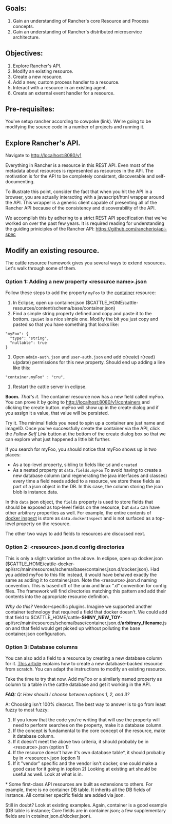 ## Goals:
1. Gain an understanding of Rancher's core Resource and Process concepts.
2. Gain an understanding of Rancher's distributed microservice architecture.

## Objectives:
1. Explore Rancher's API. 
1. Modify an existing resource.
1. Create a new resource.
1. Add a new, custom process handler to a resource.
1. Interact with a resource in an existing agent.
1. Create an external event handler for a resource.

## Pre-requisites:
You've setup rancher according to cowpoke (link). We're going to be modifying the source code in a number of projects and running it.

## Explore Rancher's API.
Navigate to [http://localhost:8080/v1](http://localhost:8080/v1)

Everything in Rancher is a resource in this REST API. Even most of the metadata about resources is represented as resources in the API. The motivation is for the API to be completely consistent, discoverable and self-documenting.

To illustrate this point, consider the fact that when you hit the API in a browser, you are actually interacting with a javascript/html wrapper around the API. This wrapper is a generic client capable of presenting all of the Rancher API because of the consistency and discoverability of the API.

We accomplish this by adhering to a strict REST API specification that we've worked on over the past few years. It is required reading for understanding the guiding priniciples of the Rancher API: https://github.com/rancherio/api-spec


## Modify an existing resource.
The cattle resource framework gives you several ways to extend resources. Let's walk through some of them.

### Option 1: Adding a new property &lt;resource name&gt;.json
Follow these steps to add the property ```myFoo``` to the [container](http://localhost:8080/v1/containers) resource:

1. In Eclipse, open up container.json ($CATTLE_HOME/cattle-resources/content/schema/base/container.json)
1. Find a simple string property defined and copy and paste it to the bottom. ```cpuSet``` is a nice simple one. Modify the bit you just copy and pasted so that you have something that looks like:
  
  ```
  "myFoo": {
    "type": "string",
    "nullable": true
  }
  ```
1. Open ```admin-auth.json``` and ```user-auth.json``` and add c(reate) r(read) u(pdate) permissions for this new property. Should end up adding a line like this: 
  ```
  "container.myFoo" : "cru",
  ```
1. Restart the cattle server in eclipse.

**Boom.** *That's it.* The container resource now has a new field called myFoo. You can prove it by going to [http://localhost:8080/v1/containers](http://localhost:8080/v1/containers) and clicking the create button. myFoo will show up in the create dialog and if you assign it a value, that value will be persisted. 

Try it. The minimal fields you need to spin up a container are just name and imageID. Once you've successfully create the container via the API, click the *Follow Self Link* button at the bottom of the create dialog box so that we can explore what just happened a little bit further.

If you search for myFoo, you should notice that myFoo shows up in two places:
 * As a top-level property, sibling to fields like ```id``` and ```created```
 * As a nested property at ```data.fields.myFoo```
To avoid having to create a new database column (and regenerating the java interfaces and classes) every time a field needs added to a resource, we store these fields as part of a json object in the DB. In this case, the column storing the json blob is instance.data. 

In this ```data``` json object, the ```fields``` property is used to store fields that should be exposed as top-level fields on the resource, but ```data``` can have other arbitrary properties as well. For example, the entire contents of [docker inspect](https://docs.docker.com/reference/api/docker_remote_api_v1.16/#inspect-a-container) is store as ```data.dockerInspect``` and is not surfaced as a top-level property on the resource.

The other two ways to add fields to resources are discussed next.

### Option 2: &lt;resource&gt;.json.d config directories
This is only a slight variation on the above. In eclipse, open up docker.json ($CATTLE_HOME/cattle-docker-api/src/main/resources/schema/base/container.json.d/docker.json). Had you added myFoo to this file instead, it would have behaved exactly the same as adding it to container.json. Note the &lt;resource&gt;.json.d naming convention. This is based off of the unix and linux ".d" convention for config files. The framework will find directories matching this pattern and add their contents into the appropriate resource definition.

*Why do this?* Vendor-specific plugins. Imagine we supported another container technology that required a field that docker doesn't. We could add that field to $CATTLE_HOME/cattle-**SHINY_NEW_TOY**-api/src/main/resources/schema/base/container.json.d/**arbitrary_filename**.json and that field would get picked up without polluting the base container.json configuration.

### Option 3: Database columns
You can also add a field to a resource by creating a new database column for it. [This article](/rancherio/rancher/wiki/Model:-Create-Database-Type) explains how to create a new database-backed resource from scratch. You can adapt the instructions to modify an existing resource.

Take the time to try that now. Add myFoo or a similarly named property as column to a table in the cattle database and get it working in the API.

***FAQ:*** 
*Q: How should I choose between options 1, 2, and 3?*

A: Choosing isn't 100% clearcut. The best way to answer is to go from least fuzzy to most fuzzy:

1. If you know that the code you're writing that will use the property will need to perform searches on the property, make it a database column.
1. If the concept is fundamental to the core concept of the resource, make it database column.
1. If it doesn't meet the above two criteria, it should probably be in &lt;resource&gt;.json (option 1)
1. If the resource doesn't have it's own database table*, it should probably by in &lt;resource&gt;.json (option 1)
1. If it "vendor" specific and the vendor isn't docker, one could make a good case for it going in (option 2)
Looking at existing art should be useful as well. Look at what is in.

\* Some first-class API resources are built as extensions to others. For example, there is no container DB table. It inherits all the DB fields of instance. All container specific fields are added via json.

Still in doubt? Look at existing examples. Again, container is a good example (DB table is instance; Core fields are in container.json; a few supplementary fields are in cotainer.json.d/docker.json).